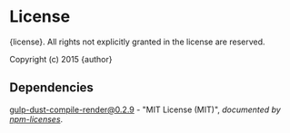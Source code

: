 # License

{license}. All rights not explicitly granted in the license are reserved.

Copyright (c) 2015 {author}

## Dependencies
[gulp-dust-compile-render@0.2.9](&quot;https://github.com/Cellarise/gulp-dust-compile-render&quot;) - &quot;MIT License (MIT)&quot;, 
*documented by [npm-licenses](http://github.com/AceMetrix/npm-license.git)*.
